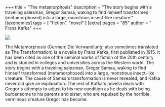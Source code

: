 +++
title = "The metamorphosis"
description = "The story begins with a traveling salesman, Gregor Samsa, waking to find himself transformed (metamorphosed) into a large, monstrous insect-like creature."
[taxonomies]
tags = [ "fiction", "novel" ]
[extra]
pages = "65"
author = " Franz Kafka"
+++

<a target="_blank"  href="https://www.amazon.de/gp/product/1494312697/ref=as_li_tl?ie=UTF8&camp=1638&creative=6742&creativeASIN=1494312697&linkCode=as2&tag=chemaclass-21&linkId=f813a4262c5c20c389eccf17a3802ec1">
    <img border="0" src="https://images-eu.ssl-images-amazon.com/images/I/51bQzldipYL._SY264_BO1,204,203,200_QL40_ML2_.jpg" >
</a>

<!-- more -->

The Metamorphosis (German: Die Verwandlung, also sometimes translated as The Transformation) is a novella by Franz Kafka, first published in 1915. It has been cited as one of the seminal works of fiction of the 20th century and is studied in colleges and universities across the Western world. The story begins with a traveling salesman, Gregor Samsa, waking to find himself transformed (metamorphosed) into a large, monstrous insect-like creature. The cause of Samsa's transformation is never revealed, and Kafka never did give an explanation. The rest of Kafka's novella deals with Gregor's attempts to adjust to his new condition as he deals with being burdensome to his parents and sister, who are repulsed by the horrible, verminous creature Gregor has become.